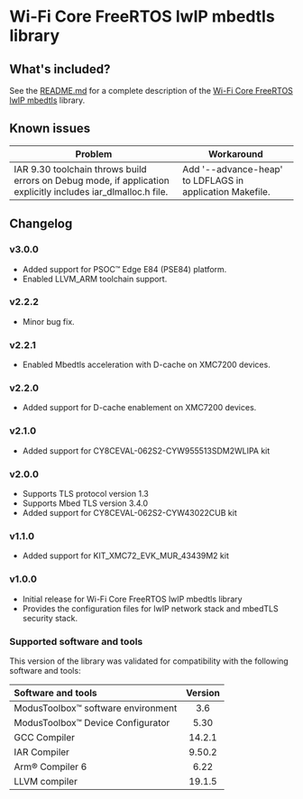 # Wi-Fi Core FreeRTOS lwIP mbedtls library

## What's included?

See the [README.md](./README.md) for a complete description of the [Wi-Fi Core FreeRTOS lwIP mbedtls](https://github.com/Infineon/wifi-core-freertos-lwip-mbedtls) library.

## Known issues
| Problem | Workaround |
| ------- | ---------- |
| IAR 9.30 toolchain throws build errors on Debug mode, if application explicitly includes iar_dlmalloc.h file. | Add '--advance-heap' to LDFLAGS in application Makefile. |

## Changelog

### v3.0.0

- Added support for PSOC™ Edge E84 (PSE84) platform.
- Enabled LLVM_ARM toolchain support.

### v2.2.2

- Minor bug fix.

### v2.2.1

- Enabled Mbedtls acceleration with D-cache on XMC7200 devices.

### v2.2.0

- Added support for D-cache enablement on XMC7200 devices.

### v2.1.0

- Added support for CY8CEVAL-062S2-CYW955513SDM2WLIPA kit

### v2.0.0

- Supports TLS protocol version 1.3
- Supports Mbed TLS version 3.4.0
- Added support for CY8CEVAL-062S2-CYW43022CUB kit

### v1.1.0

- Added support for KIT_XMC72_EVK_MUR_43439M2 kit

### v1.0.0

- Initial release for Wi-Fi Core FreeRTOS lwIP mbedtls library
- Provides the configuration files for lwIP network stack and mbedTLS security stack.

### Supported software and tools

This version of the library was validated for compatibility with the following software and tools:

| Software and tools                                              | Version |
| :---                                                            | :----:  |
| ModusToolbox&trade; software environment                        | 3.6     |
| ModusToolbox&trade; Device Configurator                         | 5.30    |
| GCC Compiler                                                    | 14.2.1  |
| IAR Compiler                                                    | 9.50.2  |
| Arm&reg; Compiler 6                                             | 6.22    |
| LLVM compiler                                                   | 19.1.5  |
